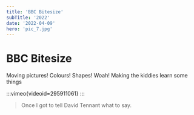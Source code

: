```yaml
---
title: 'BBC Bitesize'
subTitle: '2022'
date: '2022-04-09'
hero: 'pic_7.jpg'
---
```

# BBC Bitesize

Moving pictures! Colours! Shapes! Woah! Making the kiddies learn some things


:::vimeo{videoid=295911061}
:::

> Once I got to tell David Tennant what to say.